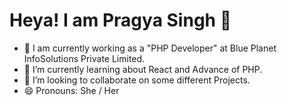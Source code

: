 # Heya! I am Pragya Singh 👋
-  💫 I am currently working as a "PHP Developer" at Blue Planet InfoSolutions Private Limited.
- 🌱 I’m currently learning about React and Advance of PHP.
- 💞️ I’m looking to collaborate on some different Projects.
- 😄 Pronouns: She / Her

<!---
pragyasingh-29/pragyasingh-29 is a ✨ special ✨ repository because its `README.md` (this file) appears on your GitHub profile.
You can click the Preview link to take a look at your changes.
--->

